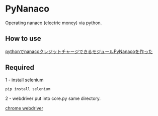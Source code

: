 # PyNanaco
Operating nanaco (electric money) via python.

## How to use

[pythonでnanacoクレジットチャージできるモジュールPyNanacoを作った](http://qiita.com/sawadybomb/items/ff3c8283ae80165e7b25)

## Required

1 - install selenium
```
pip install selenium
```

2 - webdriver put into core.py same directory.

[chrome webdriver](https://chromedriver.storage.googleapis.com/index.html?path=2.30/)
